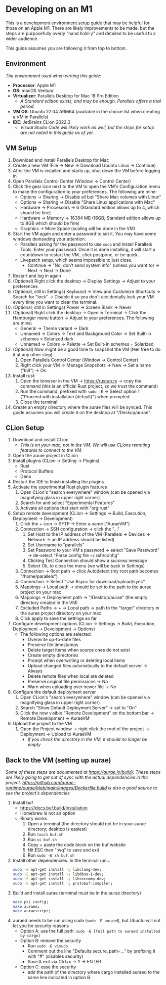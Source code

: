 # Developing on an M1

This is a development environment setup guide that may be helpful for those on an Apple M1. There are likely improvements to be made, but the steps are purposefully overly "hand hold-y" and detailed to be useful to a wider audience.

This guide assumes you are following it from top to bottom.

## Environment
*The environment used when writing this guide:*

- **Processor**: Apple M1
- **OS**: macOS Ventura
- **Virtualizer**: Parallels Desktop for Mac 18 Pro Edition
    - *A Standard edition exists, and may be enough. Parallels offers a trial period.*
- **VM OS**: Ubuntu 22.04 ARM64 (available in the choice list when creating a VM in Parallels)
- **IDE**: JetBrains CLion 2022.3
    - *Visual Studio Code will likely work as well, but the steps for setup are not noted in this guide as of yet.*

## VM Setup

1. Download and install Parallels Desktop for Mac
2. Create a new VM (File -> New -> Download Ubuntu Linux -> Continue)
3. After the VM is installed and starts up, shut down the VM before logging in
4. Open Parallels Control Center (Window -> Control Center)
5. Click the gear icon next to the VM to open the VM's Configuration menu to make the configuration to your preferences.
   The following are mine:
    - Options -> Sharing -> Disable all but "Share Mac volumes with Linux"
    - Options -> Sharing -> Disable "Share Linux applications with Mac"
    - Hardware -> Processors -> 6 (Standard edition allows up to 4, which should be fine)
    - Hardware -> Memory -> 16384 MB (16GB; Standard edition allows up to 8GB which should be fine)
    - Graphics -> More Space (scaling will be done in the VM)
6. Start the VM again and enter a password to set it. You may have some windows demanding your attention:
    - Parallels asking for the password to use `sudo` and install Parallels Tools. Enter your password. Once it is done
      installing, it will start a countdown to restart the VM...click postpone, or be quick.
    - Livepatch setup, which seems impossible to just close.
        - Continue -> "No, don't send system info" (unless you want to) -> Next -> Next -> Done
7. Restart and log in again
8. (Optional) Right click the desktop -> Display Settings -> Adjust to your preferences
9. (Optional, still in Settings) Keyboard -> View and Customize Shortcuts -> Search for "lock" -> Disable it so you
   don't accidentally lock your VM every time you want to clear the terminal.
10. (Optional, still in Settings) Power -> Screen Blank -> Never
11. (Optional) Right click the desktop -> Open in Terminal -> Click the Hamburger menu button -> Adjust to your
    preferences. The following are mine:
    - General -> Theme variant -> Dark
    - Unnamed -> Colors -> Text and Background Color -> Set Built-in schemes = Solarized dark
    - Unnamed -> Colors -> Palette -> Set Built-in schemes = Solarized
12. (Optional) Now might be a good time to snapshot the VM (feel free to do it at any other step)
    1. Open Parallels Control Center (Window -> Control Center)
    2. Right click your VM -> Manage Snapshots -> New -> Set a name ("Init") -> Ok
13. Install rust:
    1. Open the browser in the VM -> https://rustup.rs -> copy the command (this is an official Rust project, so we trust the command)
    2. Run the command, prefixed with `sudo -E` -> Select option 1 ("Proceed with installation (default)") when prompted
    3. Close the terminal
14. Create an empty directory where the aurae files will be synced. This guide assumes you will create it on the desktop
    at "/Deskop/aurae".

## CLion Setup

1. Download and install CLion.
    - *This is on your mac, not in the VM. We will use CLions remoting features to connect to the VM.*
2. Open the aurae project in CLion
3. Install plugins (CLion -> Setting -> Plugins)
    - Rust
    - Protocol Buffers
    - Deno
4. Restart the IDE to finish installing the plugins
5. Activate the experimental Rust plugin features
    1. Open CLion's "search everywhere" window (can be opened via magnifying glass in upper right corner)
    2. Search for and select "Experimental Features"
    3. Activate all options that start with "org.rust"
6. Setup remote development (CLion -> Settings -> Build, Execution, Deployment -> Development)
    1. Click the + icon -> SFTP -> Enter a name ("AuraeVM")
    2. Connection -> SSH configuration -> click the "..."
        1. Set Host to the IP address of the VM (Parallels -> Devices -> Network -> an IP address should be listed)
        2. Set Username to "parallels"
        3. Set Password to your VM's password -> select "Save Password" -> de-select "Parse config file ~/.ssh/config"
        4. Clicking Test Connection should show a success message
        5. Select Ok, to close the menu (we will be back in Settings)
    3. Connection -> Root path -> click Autodetect (my root path becomes "/home/parallels")
    4. Connection -> Select "Use Rsync for download/upload/sync"
    5. Mappings -> Local path -> should be set to the path to the aurae project on your mac
    6. Mappings -> Deployment path -> "/Desktop/aurae" (the empty directory created in the VM)
    7. Excluded Paths -> + -> Local path -> path to the "target" directory in the aurae project directory on your mac
    8. Click apply to save the settings so far
7. Configure development options (CLion -> Settings -> Build, Execution, Deployment -> Development -> Options)
    - The following options are selected:
        - Overwrite up-to-date files
        - Preserve file timestamps
        - Delete target items when source ones do not exist
        - Create empty directories
        - Prompt when overwriting or deleting local items
        - Upload changed files automatically to the default server -> Always
        - Delete remote files when local are deleted
        - Preserve original file permissions -> No
        - Warn when uploading over newer file -> No
8. Configure the default deployment server
    1. Open CLion's "search everywhere" window (can be opened via magnifying glass in upper right corner)
    2. Search "Show Default Deployment Server" -> set to "On"
    3. Click the now visible "Remote Development" on the bottom bar -> Remote Development -> AuraeVM
9. Upload the project to the VM
    1. Open the Project window -> right click the root of the project -> Deployment -> Upload to AuraeVM
        - *If you check the directory in the VM, it should no longer be empty*

## Back to the VM (setting up aurae)

*Some of these steps are documented at https://aurae.io/build/. These steps are likely going to get out of sync with the
actual dependencies in the project. https://github.com/aurae-runtime/aurae/blob/main/images/Dockerfile.build is also a
good source to see the project's dependencies*

1. Install buf
    - https://docs.buf.build/installation
    - Homebrew is not an option
    - Binary works
        1. Open a terminal (the directory should not be in your aurae directory; desktop is easiest)
        2. Run `touch buf.sh`
        3. Run `vi buf.sh`
        4. Copy + paste the code block on the buf website
        5. Hit ESC then ":wq" to save and exit
        6. Run `sudo -E sh buf.sh`
2. Install other dependencies. In the terminal run...
    ```bash
    sudo -E apt-get install -y libclang-dev;
    sudo -E apt-get install -y libdbus-1-dev;
    sudo -E apt-get install -y libseccomp-dev;
    sudo -E apt-get install -y protobuf-compiler;
    ```
3. Build and install aurae (terminal must be in the aurae directory)
   ```bash
   make pki config;
   make auraed;
   make auraescript;
   ```
4. auraed needs to be run using sudo (`sudo -E auraed`), but Ubuntu will not let you for security reasons
    - Option A: use the full path: `sudo -E [full path to auraed installed by cargo]`
    - Option B: remove the security
        - Run `sudo -E visudo`
        - Comment out the line "Defaults secure_path=..." by prefixing it with "#" (disables security)
        - Save & exit via Ctrl+x -> Y -> ENTER
    - Option C: ease the security
        - add the path of the directory where cargo installed auraed to the same line indicated in option B.